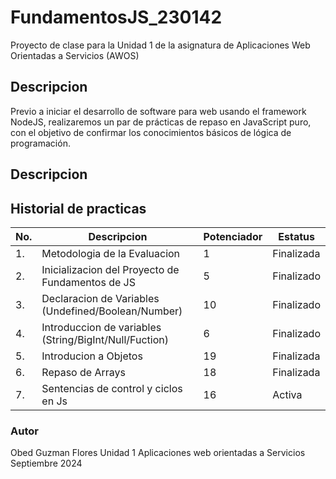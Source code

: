 # FundamentosJS_230142
Proyecto de clase para la Unidad 1 de la asignatura de Aplicaciones Web Orientadas a Servicios (AWOS)

## Descripcion

Previo a iniciar el desarrollo de software para web usando el framework NodeJS, realizaremos un par de prácticas de repaso en JavaScript puro, con el objetivo de confirmar los conocimientos básicos de lógica de programación.

## Descripcion


## Historial de practicas


|No.|Descripcion|Potenciador|Estatus|
|---|-----|----|----|
|1.|Metodologia de la Evaluacion|1| Finalizada|
|2.|Inicializacion del Proyecto de Fundamentos de JS|5| Finalizado|
|3.|Declaracion de Variables (Undefined/Boolean/Number)|10|Finalizado|
|4.|Introduccion de variables (String/BigInt/Null/Fuction)|6|Finalizado|
|5.|Introducion a Objetos|19|Finalizada|
|6.|Repaso de Arrays|18|Finalizada|
|7.|Sentencias de control y ciclos en Js|16|Activa|

### Autor 

Obed Guzman Flores
Unidad 1
Aplicaciones web orientadas a Servicios
Septiembre 2024
